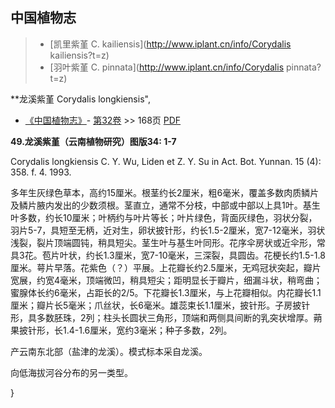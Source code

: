 
## 中国植物志

> * [凯里紫堇  C.  kailiensis](http://www.iplant.cn/info/Corydalis kailiensis?t=z)
> * [羽叶紫堇  C.  pinnata](http://www.iplant.cn/info/Corydalis pinnata?t=z)

**龙溪紫堇 Corydalis longkiensis",

* [《中国植物志》](http://www.iplant.cn/frps)- [第32卷](http://www.iplant.cn/frps/vol/32) >> 168页 [PDF](http://www.iplant.cn/frps/pdf/32/168.pdf)

**49.龙溪紫堇（云南植物研究）图版34: 1-7**

Corydalis longkiensis C. Y. Wu, Liden et Z. Y. Su in Act. Bot. Yunnan. 15 (4): 358. f. 4. 1993.

多年生灰绿色草本，高约15厘米。根茎约长2厘米，粗6毫米，覆盖多数肉质鳞片及鳞片腋内发出的少数须根。茎直立，通常不分枝，中部或中部以上具1叶。基生叶多数，约长10厘米；叶柄约与叶片等长；叶片绿色，背面灰绿色，羽状分裂，羽片5-7，具短至无柄，近对生，卵状披针形，约长1.5-2厘米，宽7-12毫米，羽状浅裂，裂片顶端圆钝，稍具短尖。茎生叶与基生叶同形。花序伞房状或近伞形，常具3花。苞片叶状，约长1.3厘米，宽7-10毫米，三深裂，具圆齿。花梗长约1.5-1.8厘米。萼片早落。花紫色（？）平展。上花瓣长约2.5厘米，无鸡冠状突起，瓣片宽展，约宽4毫米，顶端微凹，稍具短尖；距明显长于瓣片，细漏斗状，稍弯曲；蜜腺体长约6毫米，占距长的2/5。下花瓣长1.3厘米，与上花瓣相似。内花瓣长1.1厘米；瓣片长5毫米；爪丝状，长6毫米。雄蕊束长1.1厘米，披针形。子房披针形，具多数胚珠，2列；柱头长圆状三角形，顶端和两侧具间断的乳突状增厚。蒴果披针形，长1.4-1.6厘米，宽约3毫米；种子多数，2列。

产云南东北部（盐津的龙溪）。模式标本采自龙溪。

向低海拔河谷分布的另一类型。

}